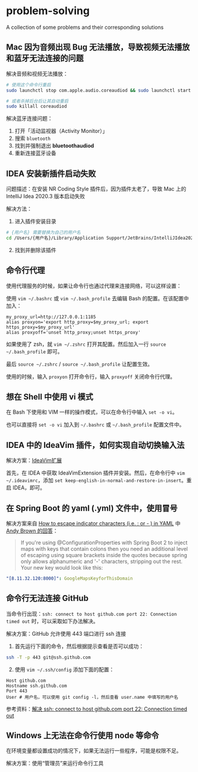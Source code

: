 # problem-solving
A collection of some problems and their corresponding solutions

## Mac 因为音频出现 Bug 无法播放，导致视频无法播放和蓝牙无法连接的问题

解决音频和视频无法播放：

```bash
# 使用这个命令行重启
sudo launchctl stop com.apple.audio.coreaudiod && sudo launchctl start com.apple.audio.coreaudiod

# 或者杀掉后台后让其自动重启
sudo killall coreaudiod
```

解决蓝牙连接问题：

1. 打开「活动监视器（Activity Monitor）」
2. 搜索 `bluetooth`
3. 找到并强制退出 **bluetoothaudiod** 
4. 重新连接蓝牙设备

## IDEA 安装新插件启动失败

问题描述：在安装 NR Coding Style 插件后，因为插件太老了，导致 Mac 上的 IntelliJ Idea 2020.3 版本启动失败

解决方法：

1. 进入插件安装目录

```bash
# {用户名} 需要替换为自己的用户名
cd /Users/{用户名}/Library/Application Support/JetBrains/IntelliJIdea2020.3/plugins
```

2. 找到并删除该插件

## 命令行代理

使用代理服务的时候，如果让命令行也通过代理来连接网络，可以这样设置：

使用 `vim ~/.bashrc` 或 `vim ~/.bash_profile` 去编辑 Bash 的配置。在该配置中加入：

```
my_proxy_url=http://127.0.0.1:1185
alias proxyon='export http_proxy=$my_proxy_url; export https_proxy=$my_proxy_url'
alias proxyoff='unset http_proxy;unset https_proxy'
```

如果使用了 zsh，就 `vim ~/.zshrc` 打开其配置。然后加入一行 `source ~/.bash_profile` 即可。

最后 `source ~/.zshrc` / `source ~/.bash_profile` 让配置生效。

使用的时候，输入 `proxyon` 打开命令行，输入 `proxyoff` 关闭命令行代理。

## 想在 Shell 中使用 vi 模式

在 Bash 下使用和 VIM 一样的操作模式，可以在命令行中输入 `set -o vi`。

也可以直接将 `set -o vi` 加入到 `~/.bashrc` 或 `~/.bash_profile` 配置文件中。

## IDEA 中的 IdeaVim 插件，如何实现自动切换输入法

解决方案：[IdeaVim扩展](https://github.com/hadix-lin/ideavim_extension)

首先，在 IDEA 中获取 IdeaVimExtension 插件并安装。然后，在命令行中 `vim ~/.ideavimrc`，添加 `set keep-english-in-normal-and-restore-in-insert`。重启 IDEA，即可。

## 在 Spring Boot 的 yaml (.yml) 文件中，使用冒号

解决方案来自 [How to escape indicator characters (i.e. : or - ) in YAML](https://stackoverflow.com/questions/11301650/how-to-escape-indicator-characters-i-e-or-in-yaml) 中 [Andy Brown 的回答](https://stackoverflow.com/a/52757905)：

>If you're using @ConfigurationProperties with Spring Boot 2 to inject maps with keys that contain colons then you need an additional level of escaping using square brackets inside the quotes because spring only allows alphanumeric and '-' characters, stripping out the rest. Your new key would look like this:

```yaml
"[8.11.32.120:8000]": GoogleMapsKeyforThisDomain
```

## 命令行无法连接 GitHub

当命令行出现：`ssh: connect to host github.com port 22: Connection timed out` 时，可以采取如下办法解决。

解决方案：GitHub 允许使用 443 端口进行 ssh 连接

1. 首先运行下面的命令，然后根据提示查看是否可以成功：

```bash
ssh -T -p 443 git@ssh.github.com
```

2. 使用 `vim ~/.ssh/config` 添加下面的配置：

```
Host github.com
Hostname ssh.github.com
Port 443
User # 用户名，可以使用 git config -l，然后查看 user.name 中填写的用户名
```

参考资料：[解决 ssh: connect to host github.com port 22: Connection timed out](https://segmentfault.com/a/1190000040896781)

## Windows 上无法在命令行使用 node 等命令

在环境变量都设置成功的情况下，如果无法运行一些程序，可能是权限不足。

解决方案：使用“管理员”来运行命令行工具
